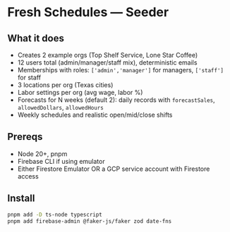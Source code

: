 # Fresh Schedules — Seeder

## What it does
- Creates 2 example orgs (Top Shelf Service, Lone Star Coffee)
- 12 users total (admin/manager/staff mix), deterministic emails
- Memberships with roles: `['admin','manager']` for managers, `['staff']` for staff
- 3 locations per org (Texas cities)
- Labor settings per org (avg wage, labor %)
- Forecasts for N weeks (default 2): daily records with `forecastSales`, `allowedDollars`, `allowedHours`
- Weekly schedules and realistic open/mid/close shifts

## Prereqs
- Node 20+, pnpm
- Firebase CLI if using emulator
- Either Firestore Emulator OR a GCP service account with Firestore access

## Install
```bash
pnpm add -D ts-node typescript
pnpm add firebase-admin @faker-js/faker zod date-fns
